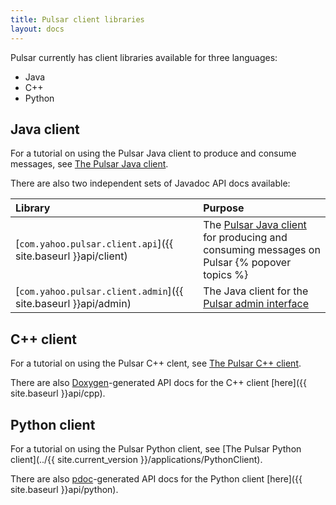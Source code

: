 ```yaml
---
title: Pulsar client libraries
layout: docs
---
```


Pulsar currently has client libraries available for three languages:

* Java
* C++
* Python

## Java client

For a tutorial on using the Pulsar Java client to produce and consume messages, see [The Pulsar Java client](../../applications/JavaClient).

There are also two independent sets of Javadoc API docs available:

Library | Purpose
:-------|:-------
[`com.yahoo.pulsar.client.api`]({{ site.baseurl }}api/client) | The [Pulsar Java client](../../applications/JavaClient) for producing and consuming messages on Pulsar {% popover topics %}
[`com.yahoo.pulsar.client.admin`]({{ site.baseurl }}api/admin) | The Java client for the [Pulsar admin interface](../../admin/AdminInterface)

<!-- * [`com.yahoo.pulsar.broker`]({{ site.baseurl }}api/broker) -->

## C++ client

For a tutorial on using the Pulsar C++ clent, see [The Pulsar C++ client](../../applications/CppClient).

There are also [Doxygen](http://www.stack.nl/~dimitri/doxygen/)-generated API docs for the C++ client [here]({{ site.baseurl }}api/cpp).

## Python client

For a tutorial on using the Pulsar Python client, see [The Pulsar Python client](../{{ site.current_version }}/applications/PythonClient).

There are also [pdoc](https://github.com/BurntSushi/pdoc)-generated API docs for the Python client [here]({{ site.baseurl }}api/python).

